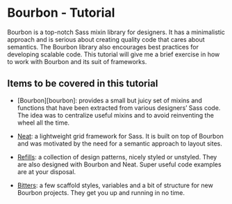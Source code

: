 # Bourbon -  Tutorial

Bourbon is a top-notch Sass mixin library for designers. It has a minimalistic approach and is serious about creating quality code that cares about semantics. The Bourbon library also encourages best practices for developing scalable code. This tutorial will give me a brief exercise in how to work with Bourbon and its suit of frameworks.

## Items to be covered in this tutorial

* [Bourbon][bourbon]: provides a small but juicy set of mixins and functions that have been extracted from various designers’ Sass code. The idea was to centralize useful mixins and to avoid reinventing the wheel all the time.

* [Neat][neat]: a lightweight grid framework for Sass. It is built on top of Bourbon and was motivated by the need for a semantic approach to layout sites.

* [Refills][refills]: a collection of design patterns, nicely styled or unstyled. They are also designed with Bourbon and Neat. Super useful code examples are at your disposal.

* [Bitters][bitters]: a few scaffold styles, variables and a bit of structure for new Bourbon projects. They get you up and running in no time.

[bouron]: http://bourbon.io/
[neat]: http://neat.bourbon.io/
[refills]: http://refills.bourbon.io/
[bitters]: http://bitters.bourbon.io/
